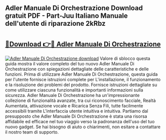 ## Adler Manuale Di Orchestrazione Download gratuit PDF - Part-Juu Italiano Manuale dell'utente di riparazione 2kRbz

# <h2><a href="http://dfdlgwq.blite.top/?on=Adler+Manuale+Di+Orchestrazione">🔗Download 👉🔴 Adler Manuale Di Orchestrazione</a></h2>

[![Adler Manuale Di Orchestrazione download](https://i.imgur.com/lujVjoI.png)](http://dfdlgwq.blite.top/?on=Adler+Manuale+Di+Orchestrazione)
Valore di sblocco questa guida mostra il valore completo del tuo nuovo Adler Manuale Di Orchestrazione con spiegazioni dettagliate delle caratteristiche e delle funzioni. Prima di utilizzare Adler Manuale Di Orchestrazione, questa guida per l'utente fornisce istruzioni complete per L'installazione, il funzionamento e la risoluzione dei problemi del prodotto. Fornisce istruzioni dettagliate su come utilizzare ciascuna funzionalità e importanti informazioni sulla sicurezza. Adler Manuale Di Orchestrazione ha un'impressionante collezione di funzionalità avanzate, tra cui riconoscimento facciale, Realtà Aumentata, attivazione vocale e Ricarica Senza Fili, tutte facilmente accessibili tramite L'interfaccia utente intuitiva e intuitiva. Partiamo dal presupposto che Adler Manuale Di Orchestrazione è stata una risorsa affidabile ed efficace nel tuo viaggio verso la padronanza dell'uso del tuo nuovo gadget. Se hai bisogno di aiuto o chiarimenti, non esitare a contattare il nostro team di supporto.
